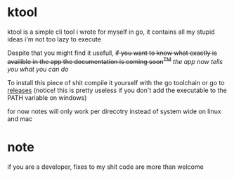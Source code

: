 # ktool

ktool is a simple cli tool i wrote for myself in go,
it contains all my stupid ideas i'm not too lazy to execute 

Despite that you might find it usefull,
~~if you want to know what exactly is availible in the app the documentation is coming soon<sup>TM</sup>~~ *the app now tells you what you can do*

To install this piece of shit compile it yourself with the go toolchain or go to [releases](https://github.com/kociumba/ktool/releases) (notice! this is pretty useless if you don't add the executable to the PATH variable on windows)


for now notes will only work per direcotry instead of system wide on linux and mac 


# note

if you are a developer, fixes to my shit code are more than welcome
